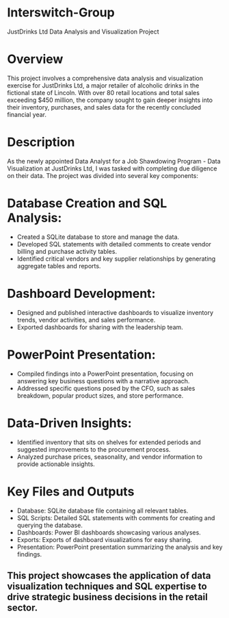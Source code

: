 # Interswitch-Group
JustDrinks Ltd Data Analysis and Visualization Project
# Overview
This project involves a comprehensive data analysis and visualization exercise for JustDrinks Ltd, a major retailer of alcoholic drinks in the fictional state of Lincoln. With over 80 retail locations and total sales exceeding $450 million, the company sought to gain deeper insights into their inventory, purchases, and sales data for the recently concluded financial year.

# Description
As the newly appointed Data Analyst for a Job Shawdowing Program - Data Visualization at JustDrinks Ltd, I was tasked with completing due diligence on their data. The project was divided into several key components:

# Database Creation and SQL Analysis:
- Created a SQLite database to store and manage the data.
- Developed SQL statements with detailed comments to create vendor billing and purchase activity tables.
- Identified critical vendors and key supplier relationships by generating aggregate tables and reports.
  
# Dashboard Development:
- Designed and published interactive dashboards to visualize inventory trends, vendor activities, and sales performance.
- Exported dashboards for sharing with the leadership team.
  
# PowerPoint Presentation:
- Compiled findings into a PowerPoint presentation, focusing on answering key business questions with a narrative approach.
- Addressed specific questions posed by the CFO, such as sales breakdown, popular product sizes, and store performance.
  
# Data-Driven Insights:
- Identified inventory that sits on shelves for extended periods and suggested improvements to the procurement process.
- Analyzed purchase prices, seasonality, and vendor information to provide actionable insights.
  
# Key Files and Outputs
- Database: SQLite database file containing all relevant tables.
- SQL Scripts: Detailed SQL statements with comments for creating and querying the database.
- Dashboards: Power BI dashboards showcasing various analyses.
- Exports: Exports of dashboard visualizations for easy sharing.
- Presentation: PowerPoint presentation summarizing the analysis and key findings.
  
## This project showcases the application of data visualization techniques and SQL expertise to drive strategic business decisions in the retail sector.
